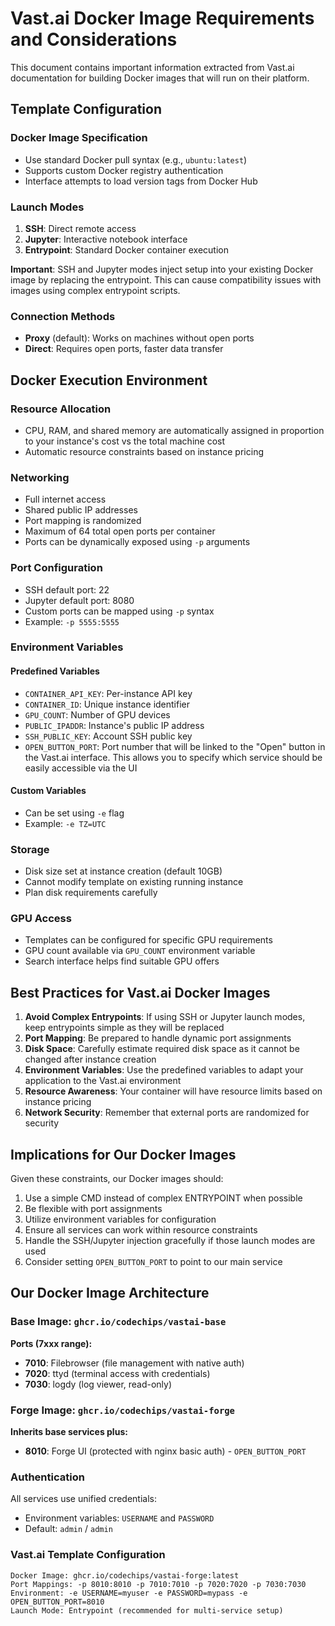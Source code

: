 # Vast.ai Docker Image Requirements and Considerations

This document contains important information extracted from Vast.ai documentation for building Docker images that will run on their platform.

## Template Configuration

### Docker Image Specification
- Use standard Docker pull syntax (e.g., `ubuntu:latest`)
- Supports custom Docker registry authentication
- Interface attempts to load version tags from Docker Hub

### Launch Modes
1. **SSH**: Direct remote access
2. **Jupyter**: Interactive notebook interface
3. **Entrypoint**: Standard Docker container execution

**Important**: SSH and Jupyter modes inject setup into your existing Docker image by replacing the entrypoint. This can cause compatibility issues with images using complex entrypoint scripts.

### Connection Methods
- **Proxy** (default): Works on machines without open ports
- **Direct**: Requires open ports, faster data transfer

## Docker Execution Environment

### Resource Allocation
- CPU, RAM, and shared memory are automatically assigned in proportion to your instance's cost vs the total machine cost
- Automatic resource constraints based on instance pricing

### Networking
- Full internet access
- Shared public IP addresses
- Port mapping is randomized
- Maximum of 64 total open ports per container
- Ports can be dynamically exposed using `-p` arguments

### Port Configuration
- SSH default port: 22
- Jupyter default port: 8080
- Custom ports can be mapped using `-p` syntax
- Example: `-p 5555:5555`

### Environment Variables

#### Predefined Variables
- `CONTAINER_API_KEY`: Per-instance API key
- `CONTAINER_ID`: Unique instance identifier
- `GPU_COUNT`: Number of GPU devices
- `PUBLIC_IPADDR`: Instance's public IP address
- `SSH_PUBLIC_KEY`: Account SSH public key
- `OPEN_BUTTON_PORT`: Port number that will be linked to the "Open" button in the Vast.ai interface. This allows you to specify which service should be easily accessible via the UI

#### Custom Variables
- Can be set using `-e` flag
- Example: `-e TZ=UTC`

### Storage
- Disk size set at instance creation (default 10GB)
- Cannot modify template on existing running instance
- Plan disk requirements carefully

### GPU Access
- Templates can be configured for specific GPU requirements
- GPU count available via `GPU_COUNT` environment variable
- Search interface helps find suitable GPU offers

## Best Practices for Vast.ai Docker Images

1. **Avoid Complex Entrypoints**: If using SSH or Jupyter launch modes, keep entrypoints simple as they will be replaced
2. **Port Mapping**: Be prepared to handle dynamic port assignments
3. **Disk Space**: Carefully estimate required disk space as it cannot be changed after instance creation
4. **Environment Variables**: Use the predefined variables to adapt your application to the Vast.ai environment
5. **Resource Awareness**: Your container will have resource limits based on instance pricing
6. **Network Security**: Remember that external ports are randomized for security

## Implications for Our Docker Images

Given these constraints, our Docker images should:
1. Use a simple CMD instead of complex ENTRYPOINT when possible
2. Be flexible with port assignments
3. Utilize environment variables for configuration
4. Ensure all services can work within resource constraints
5. Handle the SSH/Jupyter injection gracefully if those launch modes are used
6. Consider setting `OPEN_BUTTON_PORT` to point to our main service

## Our Docker Image Architecture

### Base Image: `ghcr.io/codechips/vastai-base`
**Ports (7xxx range):**
- **7010**: Filebrowser (file management with native auth)
- **7020**: ttyd (terminal access with credentials)
- **7030**: logdy (log viewer, read-only)

### Forge Image: `ghcr.io/codechips/vastai-forge`
**Inherits base services plus:**
- **8010**: Forge UI (protected with nginx basic auth) - `OPEN_BUTTON_PORT`

### Authentication
All services use unified credentials:
- Environment variables: `USERNAME` and `PASSWORD`
- Default: `admin` / `admin`

### Vast.ai Template Configuration
```
Docker Image: ghcr.io/codechips/vastai-forge:latest
Port Mappings: -p 8010:8010 -p 7010:7010 -p 7020:7020 -p 7030:7030
Environment: -e USERNAME=myuser -e PASSWORD=mypass -e OPEN_BUTTON_PORT=8010
Launch Mode: Entrypoint (recommended for multi-service setup)
```